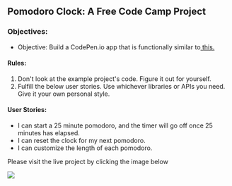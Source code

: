 ## Pomodoro Clock: A Free Code Camp Project

### Objectives:

* Objective: Build a CodePen.io app that is functionally similar to<a href="https://codepen.io/FreeCodeCamp/full/aNyxXR/"> this.<a/>

#### Rules:

  <ol>
  <li>Don't look at the example project's code. Figure it out for yourself.</li>

  <li>Fulfill the below user stories. Use whichever libraries or APIs you need. Give it your own personal style.</li>
  </ol>

#### User Stories:

  <ul>
  <li>I can start a 25 minute pomodoro, and the timer will go off once 25 minutes has elapsed. </li>

  <li>I can reset the clock for my next pomodoro.</li>

  <li>I can customize the length of each pomodoro.</li>
  </ul>

<p>Please visit the live project by clicking the image below</p>
<a href="http://www.recklessmoxie.com/pomodoro-clock"><img src="#"></a>

